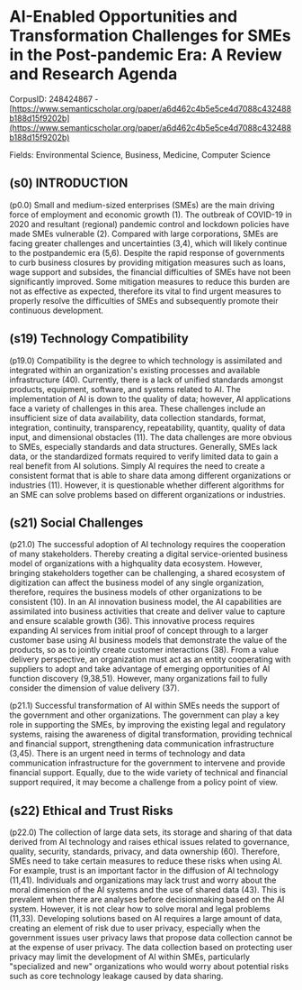 # AI-Enabled Opportunities and Transformation Challenges for SMEs in the Post-pandemic Era: A Review and Research Agenda

CorpusID: 248424867 - [https://www.semanticscholar.org/paper/a6d462c4b5e5ce4d7088c432488b188d15f9202b](https://www.semanticscholar.org/paper/a6d462c4b5e5ce4d7088c432488b188d15f9202b)

Fields: Environmental Science, Business, Medicine, Computer Science

## (s0) INTRODUCTION
(p0.0) Small and medium-sized enterprises (SMEs) are the main driving force of employment and economic growth (1). The outbreak of COVID-19 in 2020 and resultant (regional) pandemic control and lockdown policies have made SMEs vulnerable (2). Compared with large corporations, SMEs are facing greater challenges and uncertainties (3,4), which will likely continue to the postpandemic era (5,6). Despite the rapid response of governments to curb business closures by providing mitigation measures such as loans, wage support and subsides, the financial difficulties of SMEs have not been significantly improved. Some mitigation measures to reduce this burden are not as effective as expected, therefore its vital to find urgent measures to properly resolve the difficulties of SMEs and subsequently promote their continuous development.
## (s19) Technology Compatibility
(p19.0) Compatibility is the degree to which technology is assimilated and integrated within an organization's existing processes and available infrastructure (40). Currently, there is a lack of unified standards amongst products, equipment, software, and systems related to AI. The implementation of AI is down to the quality of data; however, AI applications face a variety of challenges in this area. These challenges include an insufficient size of data availability, data collection standards, format, integration, continuity, transparency, repeatability, quantity, quality of data input, and dimensional obstacles (11). The data challenges are more obvious to SMEs, especially standards and data structures. Generally, SMEs lack data, or the standardized formats required to verify limited data to gain a real benefit from AI solutions. Simply AI requires the need to create a consistent format that is able to share data among different organizations or industries (11). However, it is questionable whether different algorithms for an SME can solve problems based on different organizations or industries.
## (s21) Social Challenges
(p21.0) The successful adoption of AI technology requires the cooperation of many stakeholders. Thereby creating a digital service-oriented business model of organizations with a highquality data ecosystem. However, bringing stakeholders together can be challenging, a shared ecosystem of digitization can affect the business model of any single organization, therefore, requires the business models of other organizations to be consistent (10). In an AI innovation business model, the AI capabilities are assimilated into business activities that create and deliver value to capture and ensure scalable growth (36). This innovative process requires expanding AI services from initial proof of concept through to a larger customer base using AI business models that demonstrate the value of the products, so as to jointly create customer interactions (38). From a value delivery perspective, an organization must act as an entity cooperating with suppliers to adopt and take advantage of emerging opportunities of AI function discovery (9,38,51). However, many organizations fail to fully consider the dimension of value delivery (37).

(p21.1) Successful transformation of AI within SMEs needs the support of the government and other organizations. The government can play a key role in supporting the SMEs, by improving the existing legal and regulatory systems, raising the awareness of digital transformation, providing technical and financial support, strengthening data communication infrastructure (3,45). There is an urgent need in terms of technology and data communication infrastructure for the government to intervene and provide financial support. Equally, due to the wide variety of technical and financial support required, it may become a challenge from a policy point of view.
## (s22) Ethical and Trust Risks
(p22.0) The collection of large data sets, its storage and sharing of that data derived from AI technology and raises ethical issues related to governance, quality, security, standards, privacy, and data ownership (60). Therefore, SMEs need to take certain measures to reduce these risks when using AI. For example, trust is an important factor in the diffusion of AI technology (11,41). Individuals and organizations may lack trust and worry about the moral dimension of the AI systems and the use of shared data (43). This is prevalent when there are analyses before decisionmaking based on the AI system. However, it is not clear how to solve moral and legal problems (11,33). Developing solutions based on AI requires a large amount of data, creating an element of risk due to user privacy, especially when the government issues user privacy laws that propose data collection cannot be at the expense of user privacy. The data collection based on protecting user privacy may limit the development of AI within SMEs, particularly "specialized and new" organizations who would worry about potential risks such as core technology leakage caused by data sharing.
